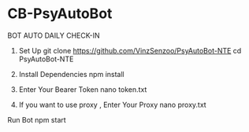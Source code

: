 # CB-PsyAutoBot
BOT AUTO DAILY CHECK-IN
1. Set Up 
git clone https://github.com/VinzSenzoo/PsyAutoBot-NTE
cd PsyAutoBot-NTE

2. Install Dependencies
npm install

3. Enter Your Bearer Token 
nano token.txt

4. If you want to use proxy , Enter Your Proxy
nano proxy.txt

Run Bot 
npm start
